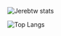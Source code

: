 ![Jerebtw stats](https://github-readme-stats.vercel.app/api?username=jerebtw&count_private=true&show_icons=true&theme=material-palenight)

![Top Langs](https://github-readme-stats.vercel.app/api/top-langs/?username=jerebtw&langs_count=8&layout=compact&theme=material-palenight)
